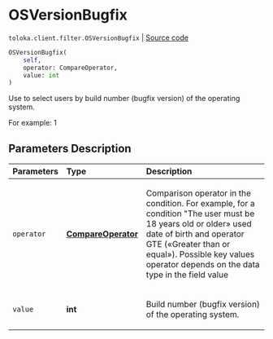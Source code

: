 # OSVersionBugfix
`toloka.client.filter.OSVersionBugfix` | [Source code](https://github.com/Toloka/toloka-kit/blob/v0.1.25/src/client/filter.py#L537)

```python
OSVersionBugfix(
    self,
    operator: CompareOperator,
    value: int
)
```

Use to select users by build number (bugfix version) of the operating system.


For example: 1

## Parameters Description

| Parameters | Type | Description |
| :----------| :----| :-----------|
`operator`|**[CompareOperator](toloka.client.primitives.operators.CompareOperator.md)**|<p>Comparison operator in the condition. For example, for a condition &quot;The user must be 18 years old or older» used date of birth and operator GTE («Greater than or equal»). Possible key values operator depends on the data type in the field value</p>
`value`|**int**|<p>Build number (bugfix version) of the operating system.</p>

